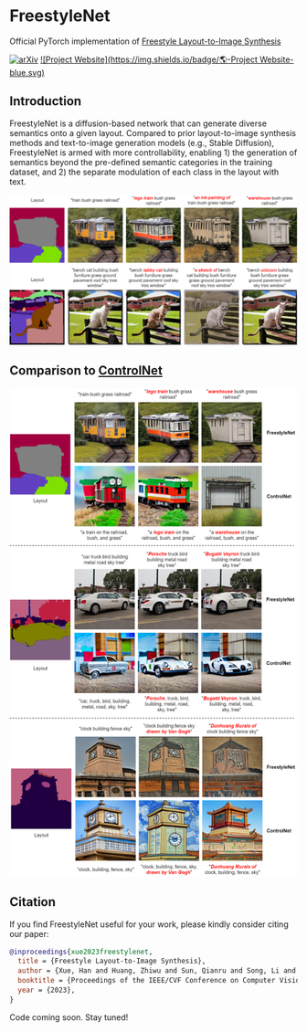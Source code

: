 # FreestyleNet
Official PyTorch implementation of [Freestyle Layout-to-Image Synthesis](https://arxiv.org/abs/2303.14412)

[![arXiv](https://img.shields.io/badge/arXiv-2303.14412-b31b1b.svg)](https://arxiv.org/abs/2303.14412)
[![Project Website](https://img.shields.io/badge/🌎-Project Website-blue.svg)](https://essunny310.github.io/FreestyleNet/)

## Introduction

FreestyleNet is a diffusion-based network that can generate diverse semantics onto a given layout. Compared to prior layout-to-image synthesis methods and text-to-image generation models (e.g., Stable Diffusion), FreestyleNet is armed with more controllability, enabling 1) the generation of semantics beyond the pre-defined semantic categories in the training dataset, and 2) the separate modulation of each class in the layout with text.

![Teaser](./files/teaser.png)

## Comparison to [ControlNet](https://github.com/lllyasviel/ControlNet)

![img](./files/FreestyleNet_vs_ControlNet.png)

## Citation

If you find FreestyleNet useful for your work, please kindly consider citing our paper:

```bibtex
@inproceedings{xue2023freestylenet,
  title = {Freestyle Layout-to-Image Synthesis},
  author = {Xue, Han and Huang, Zhiwu and Sun, Qianru and Song, Li and Zhang, Wenjun},
  booktitle = {Proceedings of the IEEE/CVF Conference on Computer Vision and Pattern Recognition (CVPR)}, 
  year = {2023},
}
```

Code coming soon. Stay tuned!
